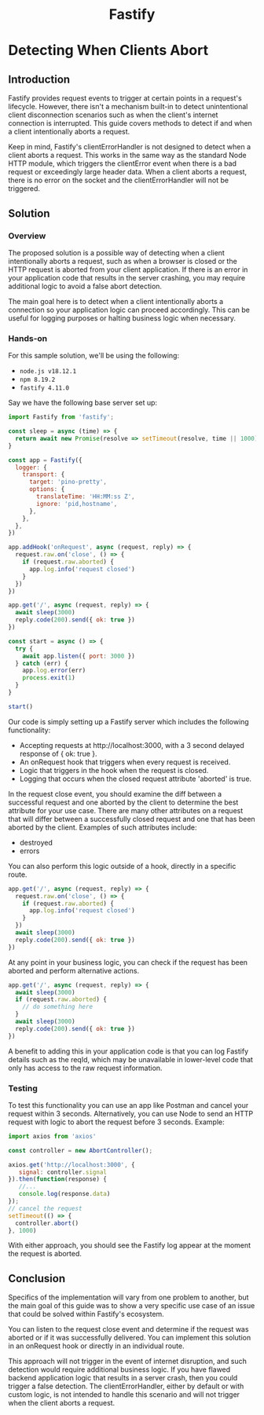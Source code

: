 <h1 align="center">Fastify</h1>

# Detecting When Clients Abort

## Introduction

Fastify provides request events to trigger at certain points in a request's 
lifecycle. However, there isn't a mechanism built-in to 
detect unintentional client disconnection scenarios such as when the client's 
internet connection is interrupted. This guide covers methods to detect if
and when a client intentionally aborts a request.

Keep in mind, Fastify's clientErrorHandler is not designed to detect when a 
client aborts a request. This works in the same way as the standard Node HTTP 
module, which triggers the clientError event when there is a bad request or 
exceedingly large header data. When a client aborts a request, there is no 
error on the socket and the clientErrorHandler will not be triggered.

## Solution

### Overview

The proposed solution is a possible way of detecting when a client 
intentionally aborts a request, such as when a browser is closed or the HTTP 
request is aborted from your client application. If there is an error in your 
application code that results in the server crashing, you may require 
additional logic to avoid a false abort detection.

The main goal here is to detect when a client intentionally aborts a connection 
so your application logic can proceed accordingly. This can be useful for 
logging purposes or halting business logic when necessary.

### Hands-on

For this sample solution, we'll be using the following:

- `node.js v18.12.1`
- `npm 8.19.2`
- `fastify 4.11.0`

Say we have the following base server set up:

```js
import Fastify from 'fastify';

const sleep = async (time) => {
  return await new Promise(resolve => setTimeout(resolve, time || 1000));
}

const app = Fastify({
  logger: {
    transport: {
      target: 'pino-pretty',
      options: {
        translateTime: 'HH:MM:ss Z',
        ignore: 'pid,hostname',
      },
    },
  },
})

app.addHook('onRequest', async (request, reply) => {
  request.raw.on('close', () => {
    if (request.raw.aborted) {
      app.log.info('request closed')
    }
  })
})

app.get('/', async (request, reply) => {
  await sleep(3000)
  reply.code(200).send({ ok: true })
})

const start = async () => {
  try {
    await app.listen({ port: 3000 })
  } catch (err) {
    app.log.error(err)
    process.exit(1)
  }
}

start()
```

Our code is simply setting up a Fastify server which includes the following 
functionality:

- Accepting requests at http://localhost:3000, with a 3 second delayed response 
of { ok: true }.
- An onRequest hook that triggers when every request is received.
- Logic that triggers in the hook when the request is closed.
- Logging that occurs when the closed request attribute 'aborted' is true.

In the request close event, you should examine the diff between a successful 
request and one aborted by the client to determine the best attribute for your 
use case. There are many other attributes on a request that will differ between 
a successfully closed request and one that has been aborted by the client. 
Examples of such attributes include:

- destroyed
- errors

You can also perform this logic outside of a hook, directly in a specific route.

```js
app.get('/', async (request, reply) => {
  request.raw.on('close', () => {
    if (request.raw.aborted) {
      app.log.info('request closed')
    }
  })
  await sleep(3000)
  reply.code(200).send({ ok: true })
})
```

At any point in your business logic, you can check if the request has been 
aborted and perform alternative actions.

```js
app.get('/', async (request, reply) => {
  await sleep(3000)
  if (request.raw.aborted) {
    // do something here
  }
  await sleep(3000)
  reply.code(200).send({ ok: true })
})
```

A benefit to adding this in your application code is that you can log Fastify 
details such as the reqId, which may be unavailable in lower-level code that 
only has access to the raw request information.

### Testing

To test this functionality you can use an app like Postman and cancel your 
request within 3 seconds. Alternatively, you can use Node to send an HTTP 
request with logic to abort the request before 3 seconds. Example:

```js
import axios from 'axios'

const controller = new AbortController();

axios.get('http://localhost:3000', {
   signal: controller.signal
}).then(function(response) {
   //...
   console.log(response.data)
});
// cancel the request
setTimeout(() => {
  controller.abort()
}, 1000)
```

With either approach, you should see the Fastify log appear at the moment the 
request is aborted.

## Conclusion

Specifics of the implementation will vary from one problem to another, but the
main goal of this guide was to show a very specific use case of an issue that
could be solved within Fastify's ecosystem.

You can listen to the request close event and determine if the request was 
aborted or if it was successfully delivered. You can implement this solution 
in an onRequest hook or directly in an individual route.

This approach will not trigger in the event of internet disruption, and such 
detection would require additional business logic. If you have flawed backend 
application logic that results in a server crash, then you could trigger a 
false detection. The clientErrorHandler, either by default or with custom 
logic, is not intended to handle this scenario and will not trigger when the 
client aborts a request.
